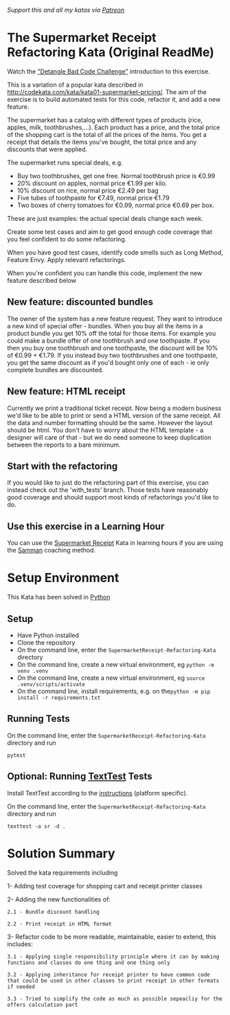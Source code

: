 _Support this and all my katas via [Patreon](https://www.patreon.com/EmilyBache)_

# The Supermarket Receipt Refactoring Kata (Original ReadMe)

Watch the ["Detangle Bad Code Challenge"](https://youtu.be/EWB-VhEUoHE) introduction to this exercise.

This is a variation of a popular kata described in http://codekata.com/kata/kata01-supermarket-pricing/. The aim of the exercise is to build automated tests for this code, refactor it, and add a new feature. 

The supermarket has a catalog with different types of products (rice, apples, milk, toothbrushes,...). Each product has a price, and the total price of the shopping cart is the total of all the prices of the items. You get a receipt that details the items you've bought, the total price and any discounts that were applied.

The supermarket runs special deals, e.g.
 - Buy two toothbrushes, get one free. Normal toothbrush price is €0.99
 - 20% discount on apples, normal price €1.99 per kilo.
 - 10% discount on rice, normal price €2.49 per bag
 - Five tubes of toothpaste for €7.49, normal price €1.79
 - Two boxes of cherry tomatoes for €0.99, normal price €0.69 per box.

These are just examples: the actual special deals change each week.

Create some test cases and aim to get good enough code coverage that you feel confident to do some refactoring.

When you have good test cases, identify code smells such as Long Method, Feature Envy. Apply relevant refactorings.

When you're confident you can handle this code, implement the new feature described below

## New feature: discounted bundles

The owner of the system has a new feature request. They want to introduce a new kind of special offer - bundles. When you buy all the items in a product bundle
you get 10% off the total for those items. For example you could make a bundle offer of one toothbrush and one toothpaste. If you then you buy one toothbrush and one toothpaste, the discount will be 10% of €0.99 + €1.79. If you instead buy two toothbrushes and one toothpaste, you get the same discount as if you'd bought only one of each - ie only complete bundles are discounted.

## New feature: HTML receipt

Currently we print a traditional ticket receipt. Now being a modern business we'd
like to be able to print or send a HTML version of the same receipt. All the data 
and number formatting should be the same. However the layout should be html. 
You don't have to worry about the HTML template - a designer will care of that - but 
we do need someone to keep duplication between the reports to a bare minimum.

## Start with the refactoring

If you would like to just do the refactoring part of this exercise, you can instead check out the 'with_tests' branch. 
Those tests have reasonably good coverage and should support most kinds of refactorings you'd like to do.

## Use this exercise in a Learning Hour

You can use the [Supermarket Receipt](https://sammancoaching.org/kata_descriptions/supermarket_receipt.html) Kata in learning hours if you are using the [Samman](https://sammancoaching.org) coaching method.


# Setup Environment

This Kata has been solved in [Python](https://www.python.org/)

## Setup

* Have Python installed
* Clone the repository
* On the command line, enter the `SupermarketReceipt-Refactoring-Kata` directory
* On the command line, create a new virtual environment, eg `python -m venv .venv`
* On the command line, create a new virtual environment, eg `source .venv/scripts/activate`
* On the command line, install requirements, e.g. on the`python -m pip install -r requirements.txt`

## Running Tests

On the command line, enter the `SupermarketReceipt-Refactoring-Kata` directory and run

```
pytest
```

## Optional: Running [TextTest](https://www.texttest.org/) Tests

Install TextTest according to the [instructions](https://www.texttest.org/index.html#getting-started-with-texttest) (platform specific).

On the command line, enter the `SupermarketReceipt-Refactoring-Kata` directory and run

```
texttest -a sr -d .
```

# Solution Summary

Solved the kata requirements including 

1- Adding test coverage for shopping cart and receipt printer classes 

2- Adding the new functionalities of:
    
    2.1 - Bundle discount handling 
    
    2.2 - Print receipt in HTML format 

3- Refactor code to be more readable, maintainable, easier to extend, this includes:
    
    3.1 - Applying single responsibility principle where it can by making functions and classes do one thing and one thing only
    
    3.2 - Applying inheritance for receipt printer to have common code that could be used in other classes to print receipt in other formats if needed
    
    3.3 - Tried to simplify the code as much as possible sepeacliy for the offers calculation part 
